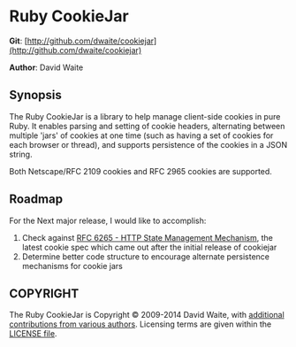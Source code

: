 Ruby CookieJar
==============

  **Git**:	[http://github.com/dwaite/cookiejar](http://github.com/dwaite/cookiejar)

  **Author**:	David Waite 

Synopsis
--------

The Ruby CookieJar is a library to help manage client-side cookies in pure Ruby. It enables parsing and setting of cookie headers, alternating between multiple 'jars' of cookies at one time (such as having a set of cookies for each browser or thread), and supports persistence of the cookies in a JSON string.

Both Netscape/RFC 2109 cookies and RFC 2965 cookies are supported.

Roadmap
-------

For the Next major release, I would like to accomplish:

1. Check against [RFC 6265 - HTTP State Management Mechanism][rfc6265], the latest cookie spec which came out after the initial release of cookiejar
2. Determine better code structure to encourage alternate persistence mechanisms for cookie jars

[rfc6265]: http://tools.ietf.org/html/rfc6265
COPYRIGHT
---------
The Ruby CookieJar is Copyright &copy; 2009-2014 David Waite, with [additional contributions from various authors][contributions]. Licensing terms are given within the [LICENSE file][LICENSE].

[contributions]: ./contributors.json
[LICENSE]: ./LICENSE